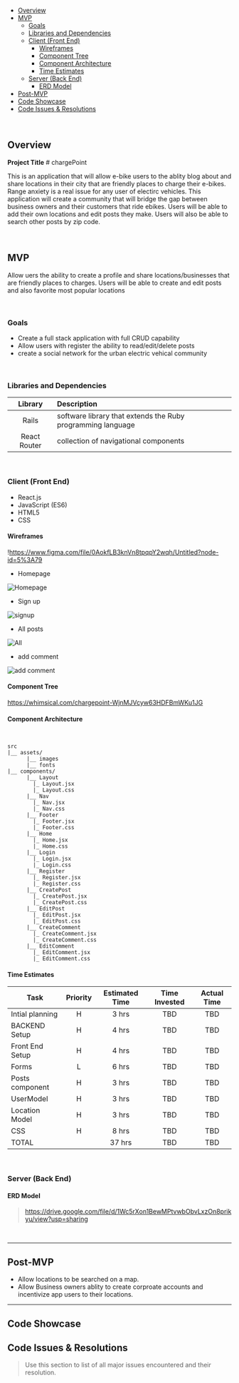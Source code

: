 






- [Overview](#overview)
- [MVP](#mvp)
  - [Goals](#goals)
  - [Libraries and Dependencies](#libraries-and-dependencies)
  - [Client (Front End)](#client-front-end)
    - [Wireframes](#wireframes)
    - [Component Tree](#component-tree)
    - [Component Architecture](#component-architecture)
    - [Time Estimates](#time-estimates)
  - [Server (Back End)](#server-back-end)
    - [ERD Model](#erd-model)
- [Post-MVP](#post-mvp)
- [Code Showcase](#code-showcase)
- [Code Issues & Resolutions](#code-issues--resolutions)

<br>

## Overview

**Project Title** # chargePoint

This is an application that will allow e-bike users to the ablity blog about and share locations in their city that are friendly places to charge their e-bikes. Range anxiety is a real issue for any user of electirc vehicles. This application will create a community that will bridge the gap between business owners and their customers that ride ebikes. Users will be able to add their own locations and edit posts they make. Users will also be able to search other posts by zip code. 




<br>

## MVP

Allow uers the ability to create a profile and share locations/businesses that are friendly places to charges. Users will be able to create and edit posts and also favorite most popular locations

<br>

### Goals

- Create a full stack application with full CRUD capability 
- Allow users with register the ability to read/edit/delete posts
- create a social network for the urban electric vehical community 

<br>

### Libraries and Dependencies


|     Library      | Description                               			 |
| :--------------: | :----------------------------------------- 		 |
|      Rails       |  software library that extends the Ruby programming language|
|   React Router   |  collection of navigational components  			 |

<br>

### Client (Front End)

- React.js
- JavaScript (ES6)
- HTML5
- CSS


#### Wireframes





!https://www.figma.com/file/0AokfLB3knVn8tpqpY2wqh/Untitled?node-id=5%3A79

- Homepage

![Homepage](https://i.imgur.com/KJpfxPN.png)

- Sign up

![signup](https://i.imgur.com/qNmyfhQ.png)

- All posts

![All](https://i.imgur.com/PScCz7d.png)

- add comment

![add comment](https://i.imgur.com/JZJXnyl.png)

#### Component Tree


https://whimsical.com/chargepoint-WjnMJVcyw63HDFBmWKu1JG
#### Component Architecture



``` structure


src
|__ assets/
      |__ images
      |__ fonts
|__ components/
      |__ Layout
	    |_ Layout.jsx
	    |_ Layout.css
      |__ Nav
	    |_ Nav.jsx
	    |_ Nav.css
      |__ Footer
	    |_ Footer.jsx
	    |_ Footer.css
      |__ Home
	    |_ Home.jsx
	    |_ Home.css
      |__ Login
	    |_ Login.jsx
	    |_ Login.css
      |__ Register
	    |_ Register.jsx
	    |_ Register.css
      |__ CreatePost
	    |_ CreatePost.jsx
	    |_ CreatePost.css
      |__ EditPost
	    |_ EditPost.jsx
	    |_ EditPost.css
      |__ CreateComment
	    |_ CreateComment.jsx
	    |_ CreateComment.css
      |__ EditComment
	    |_ EditComment.jsx
	    |_ EditComment.css
```

#### Time Estimates



| Task                | Priority | Estimated Time | Time Invested | Actual Time |
| ------------------- | :------: | :------------: | :-----------: | :---------: |
| Intial planning     |    H     |     3 hrs      |     TBD       |     TBD     |
| BACKEND Setup       |    H     |     4 hrs      |     TBD       |     TBD     |
| Front End Setup     |    H     |     4 hrs      |     TBD       |     TBD     |
| Forms               |    L     |     6 hrs      |     TBD       |     TBD     |
| Posts component     |    H     |     3 hrs      |     TBD       |     TBD     |
| UserModel           |     H    |     3 hrs      |     TBD       |     TBD     |
| Location Model      |    H     |     3 hrs      |     TBD       |     TBD     |
| CSS                 |    H     |     8 hrs      |     TBD       |     TBD     |
| TOTAL               |          |     37 hrs     |     TBD       |     TBD     |
  
>

<br>

### Server (Back End)

#### ERD Model

> https://drive.google.com/file/d/1Wc5rXon1BewMPtvwbObvLxzOn8prikyu/view?usp=sharing

<br>

***

## Post-MVP

- Allow locations to be searched on a map. 
- Allow Business owners ablity to create corproate accounts and incentivize app users to their locations.
  



***

## Code Showcase


## Code Issues & Resolutions

> Use this section to list of all major issues encountered and their resolution.

